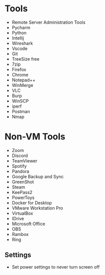 # Tools
- Remote Server Administration Tools
- Pycharm
- Python
- Intellij
- Wireshark
- Vscode
- Git
- TreeSize free
- 7zip
- Firefox
- Chrome
- Notepad++
- WinMerge
- VLC
- Burp
- WinSCP
- iperf
- Postman
- Nmap

# Non-VM Tools
- Zoom
- Discord
- TeamViewer
- Spotify
- Pandora
- Google Backup and Sync
- GreenShot
- Steam
- KeePass2
- PowerToys
- Docker for Desktop
- VMware Workstation Pro
- VirtualBox
- IDrive
- Microsoft Office
- OBS
- Rambox
- Ring

## Settings
- Set power settings to never turn screen off
